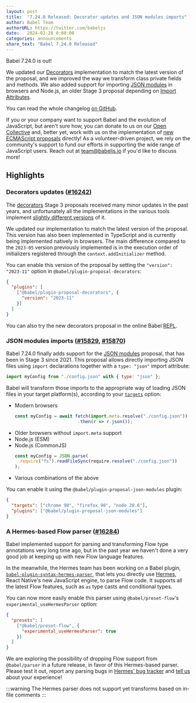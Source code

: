 ```yaml
---
layout: post
title:  "7.24.0 Released: Decorator updates and JSON modules imports"
author: Babel Team
authorURL: https://twitter.com/babeljs
date:   2024-02-28 0:00:00
categories: announcements
share_text: "Babel 7.24.0 Released"
---
```


Babel 7.24.0 is out!

We updated our [Decorators](https://github.com/tc39/proposal-decorators/) implementation to match the latest version of the proposal, and we improved the way we transform class private fields and methods. We also added support for importing [JSON modules](https://github.com/tc39/proposal-json-modules) in browsers and Node.js, an older Stage 3 proposal depending on [Import Attributes](https://github.com/tc39/proposal-import-attributes).

You can read the whole changelog [on GitHub](https://github.com/babel/babel/releases/tag/v7.24.0).

<!-- truncate -->

If you or your company want to support Babel and the evolution of JavaScript, but aren't sure how, you can donate to us on our [Open Collective](https://github.com/babel/babel?sponsor=1) and, better yet, work with us on the implementation of [new ECMAScript proposals](https://github.com/babel/proposals) directly! As a volunteer-driven project, we rely on the community's support to fund our efforts in supporting the wide range of JavaScript users. Reach out at [team@babeljs.io](mailto:team@babeljs.io) if you'd like to discuss more!

## Highlights

### Decorators updates ([#16242](https://github.com/babel/babel/pull/16242))

The [decorators](https://github.com/tc39/proposal-decorator-metadata/) Stage 3 proposals received many minor updates in the past years, and unfortunately all the implementations in the various tools implement [slightly different versions](https://github.com/evanw/decorator-tests) of it.

We updated our implementation to match the latest version of the proposal. This version has also been implemented in TypeScript and is currently being implemented natively in browsers. The main difference compared to the `2023-05` version previously implemented is in the execution order of initializers registered through the `context.addInitializer` method.

You can enable this version of the proposal by setting the `"version": "2023-11"` option in `@babel/plugin-proposal-decorators`:
```json title="babel.config.json"
{
  "plugins": [
    ["@babel/plugin-proposal-decorators", {
      "version": "2023-11"
    }]
  ]
}
```

You can also try the new decorators proposal in the online Babel [REPL](https://babeljs.io/repl#?browsers=defaults%2C%20not%20ie%2011%2C%20not%20ie_mob%2011&build=&builtIns=false&corejs=3.21&spec=false&loose=false&code_lz=GYVwdgxgLglg9mABAGzgczQUwE4AoCUiA3gFCKID0FiA8gA6ZICecI2A5AM6IBG2cAd045EEBJzjJMAGjKVqAQzAATRIwU8piAEQBRAG4LkIBVEzbEMJFAAWmRJxjLMPBdgCEcsWAlSAdKhouG5oIAC2jFCc-ADcJAC-JCQQyAqc3ACCxHIAAoFY2HIRtnDKBMSJ8UA&debug=false&forceAllTransforms=false&modules=false&shippedProposals=false&circleciRepo=&evaluate=false&fileSize=false&timeTravel=false&sourceType=module&lineWrap=true&presets=env&prettier=false&targets=&version=7.24.0&externalPlugins=%40babel%2Fplugin-proposal-decorators%407.24.0&assumptions=%7B%7D).

### JSON modules imports ([#15829](https://github.com/babel/babel/pull/15829), [#15870](https://github.com/babel/babel/pull/15870))

Babel 7.24.0 finally adds support for the [JSON modules](https://github.com/tc39/proposal-json-modules) proposal, that has been in Stage 3 since 2021. This proposal allows directly importing JSON files using `import` declarations together with a `type: "json"` import attribute:

```js
import myConfig from "./config.json" with { type: "json" };
```

Babel will transform those imports to the appropriate way of loading JSON files in your target platform(s), according to your [`targets`](https://babeljs.io/docs/options#targets) option:
- Modern browsers
  ```js
  const myConfig = await fetch(import.meta.resolve("./config.json"))
                          .then(r => r.json());
  ```
- Older browsers without `import.meta` support
- Node.js (ESM)
- Node.js (CommonJS)
  ```js
  const myConfig = JSON.parse(
    require("fs").readFileSync(require.resolve("./config.json"))
  );
  ```
- Various combinations of the above

You can enable it using the `@babel/plugin-proposal-json-modules` plugin:

```json title="babel.config.json"
{
  "targets": ["chrome 90", "firefox 90", "node 20.6"],
  "plugins": ["@babel/plugin-proposal-json-modules"]
}
```

### A Hermes-based Flow parser ([#16284](https://github.com/babel/babel/pull/16284))

Babel implemented support for parsing and transforming Flow type annotations very long time ago, but in the past year we haven't done a very good job at keeping up with new Flow language features.

In the meanwhile, the Hermes team has been working on a Babel plugin, [`babel-plugin-syntax-hermes-parser`](https://www.npmjs.com/package/babel-plugin-syntax-hermes-parser), that lets you directly use [Hermes](https://hermesengine.dev/), React Native's new JavaScript engine, to parse Flow code. It supports all the latest Flow features, such as `as` type casts and conditional types.

You can now more easily enable this parser using `@babel/preset-flow`'s `experimental_useHermesParser` option:
```json title="babel.config.json"
{
  "presets": [
    ["@babel/preset-flow", {
      "experimental_useHermesParser": true
    }]
  ]
}
```

We are exploring the possibility of dropping Flow support from `@babel/parser` in a future release, in favor of this Hermes-based parser. Please test it out, report any parsing bugs in [Hermes' bug tracker](https://github.com/facebook/hermes/issues?q=is%3Aissue+is%3Aopen+sort%3Aupdated-desc) and [tell us](https://github.com/babel/babel/discussions) about your experience!

:::warning
The Hermes parser does not support yet transforms based on in-file comments
:::
